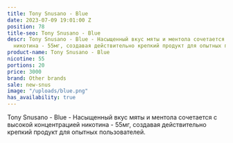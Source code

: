 ```yaml
---
title: Tony Snusano - Blue
date: 2023-07-09 19:01:00 Z
position: 78
title-seo: Tony Snusano - Blue
descr: Tony Snusano - Blue - Насыщенный вкус мяты и ментола сочетается с высокой концентрацией
  никотина - 55мг, создавая действительно крепкий продукт для опытных пользователей.
product-name: Tony Snusano - Blue
nicotine: 55
portions: 20
price: 3000
brand: Other brands
sale: new-snus
image: "/uploads/blue.png"
has_availability: true
---
```


Tony Snusano - Blue - Насыщенный вкус мяты и ментола сочетается с высокой концентрацией никотина - 55мг, создавая действительно крепкий продукт для опытных пользователей.